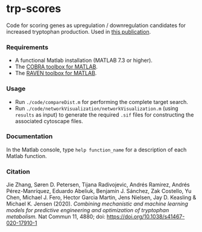 
# trp-scores

Code for scoring genes as upregulation / downregulation candidates for increased tryptophan production. Used in [this publication](https://doi.org/10.1038/s41467-020-17910-1).

### Requirements

* A functional Matlab installation (MATLAB 7.3 or higher).
* The [COBRA toolbox for MATLAB](https://github.com/opencobra/cobratoolbox).
* The [RAVEN toolbox for MATLAB](https://github.com/SysBioChalmers/RAVEN).

### Usage

* Run `./code/compareDist.m` for performing the complete target search.
* Run `./code/networkVisualization/networkVisualization.m` (using `results` as input) to generate the required `.sif` files for constructing the associated cytoscape files.

### Documentation

In the Matlab console, type `help function_name` for a description of each Matlab function.

### Citation

Jie Zhang, Søren D. Petersen, Tijana Radivojevic, Andrés Ramirez, Andrés Pérez-Manríquez, Eduardo Abeliuk, Benjamín J. Sánchez, Zak Costello, Yu Chen, Michael J. Fero, Hector Garcia Martin, Jens Nielsen, Jay D. Keasling & Michael K. Jensen (2020). _Combining mechanistic and machine learning models for predictive engineering and optimization of tryptophan metabolism._ Nat Commun 11, 4880; doi: https://doi.org/10.1038/s41467-020-17910-1

